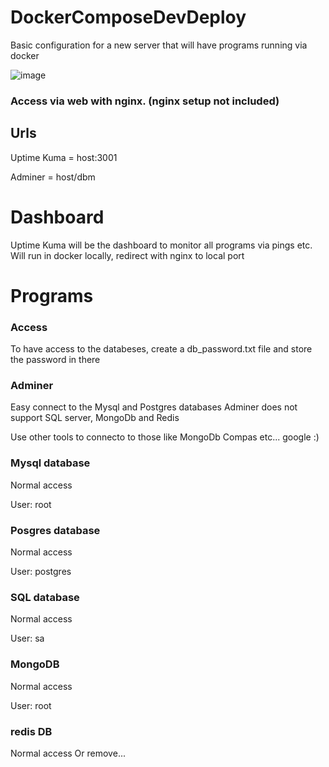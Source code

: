 # DockerComposeDevDeploy
Basic configuration for a new server that will have programs running via docker 

       
![image](https://github.com/DutchJavaDev/DockerComposeDevDeploy/assets/19773367/e780aa5a-8366-4c1f-9c8c-0f67e9a7987f)



### Access via web with nginx. (nginx setup not included)
## Urls
Uptime Kuma = host:3001  

Adminer = host/dbm  


# Dashboard
Uptime Kuma will be the dashboard to monitor all programs via pings etc.
	Will run in docker locally, redirect with nginx to local port

# Programs

### Access
To have access to the databeses, create a db_password.txt file and store the password in there

### Adminer 
Easy connect to the Mysql and Postgres databases
Adminer does not support SQL server, MongoDb and Redis 

Use other tools to connecto to those like MongoDb Compas etc... google :)

### Mysql database
Normal access 

User: root

### Posgres database
Normal access 

User: postgres

### SQL database
Normal access 

User: sa

### MongoDB
Normal access 

User: root

### redis DB
Normal access Or remove...
